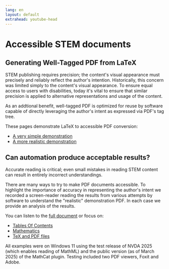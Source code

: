 ```yaml
---
lang: en
layout: default
extrahead: youtube-head
---
```


# Accessible STEM documents
## Generating Well-Tagged PDF from LaTeX

STEM publishing requires precision; the content's visual appearance must precisely and reliably reflect the author's intention. Historically, this concern was limited simply to the content's visual appearance. To ensure equal access to users with disabilities, today it's vital to ensure that similar precision is applied to alternative representations and usage of the content. 

As an addtional benefit, well-tagged PDF is optimized for reuse by software capable of directly leveraging the author's intent as expressed via PDF's tag tree.

These pages demonstrate LaTeX to accessible PDF conversion:

 * [A very simple demonstration](small-example)
 * [A more realistic demonstration](larger-example)

## Can automation produce acceptable results? 

Accurate reading is critical; even small mistakes in reading STEM content can result in entirely incorrect understandings.

There are many ways to try to make PDF documents accessible. To highlight the importance of accuracy in representing the author's intent we recorded a screen-reader reading the results from various attempts by software to understand the "realistic" demonstration PDF. In each case we provide an analysis of the results.

You can listen to the [full document](fulldoc) or focus on:

 * [Tables Of Contents](toc)
 * [Mathematics](math)
 * [TeX and PDF files](sources)

All examples were on Windows 11 using the test release of NVDA 2025 (which enables reading of MathML) and the public version (as of March 2025) of the MathCat plugin. Testing included two PDF viewers, Foxit and Adobe.
